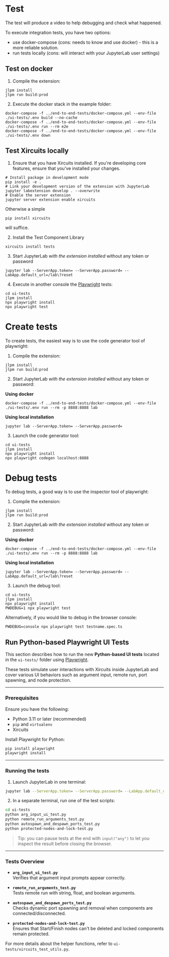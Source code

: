 # Test

The test will produce a video to help debugging and check what happened.

To execute integration tests, you have two options:

- use docker-compose (cons: needs to know and use docker) - this is a more reliable solution.
- run tests locally (cons: will interact with your JupyterLab user settings)

## Test on docker

1. Compile the extension:

```
jlpm install
jlpm run build:prod
```

2. Execute the docker stack in the example folder:

```
docker-compose -f ../end-to-end-tests/docker-compose.yml --env-file ./ui-tests/.env build --no-cache
docker-compose -f ../end-to-end-tests/docker-compose.yml --env-file ./ui-tests/.env run --rm e2e
docker-compose -f ../end-to-end-tests/docker-compose.yml --env-file ./ui-tests/.env down
```



## Test Xircuits locally

1. Ensure that you have Xircuits installed. If you're developing core features, ensure that you've installed your changes.

```
# Install package in development mode
pip install -e .
# Link your development version of the extension with JupyterLab
jupyter labextension develop . --overwrite
# Enable the server extension
jupyter server extension enable xircuits
```

Otherwise a simple 
```
pip install xircuits
```
will suffice. 

2. Install the Test Component Library

```
xircuits install tests
```

3. Start JupyterLab _with the extension installed_ without any token or password

```
jupyter lab --ServerApp.token= --ServerApp.password= --LabApp.default_url=/lab\?reset
```

4. Execute in another console the [Playwright](https://playwright.dev/docs/intro) tests:

```
cd ui-tests
jlpm install
npx playwright install
npx playwright test
```


# Create tests

To create tests, the easiest way is to use the code generator tool of playwright:

1. Compile the extension:

```
jlpm install
jlpm run build:prod
```

2. Start JupyterLab _with the extension installed_ without any token or password:

**Using docker**

```
docker-compose -f ../end-to-end-tests/docker-compose.yml --env-file ./ui-tests/.env run --rm -p 8888:8888 lab
```

**Using local installation**

```
jupyter lab --ServerApp.token= --ServerApp.password=
```

3. Launch the code generator tool:

```
cd ui-tests
jlpm install
npx playwright install
npx playwright codegen localhost:8888
```

# Debug tests

To debug tests, a good way is to use the inspector tool of playwright:

1. Compile the extension:

```
jlpm install
jlpm run build:prod
```

2. Start JupyterLab _with the extension installed_ without any token or password:

**Using docker**

```
docker-compose -f ../end-to-end-tests/docker-compose.yml --env-file ./ui-tests/.env run --rm -p 8888:8888 lab
```

**Using local installation**

```
jupyter lab --ServerApp.token= --ServerApp.password= --LabApp.default_url=/lab\?reset
```

3. Launch the debug tool:

```
cd ui-tests
jlpm install
npx playwright install
PWDEBUG=1 npx playwright test
```
Alternatively, if you would like to debug in the browser console:
```
PWDEBUG=console npx playwright test testname.spec.ts
```

## Run Python-based Playwright UI Tests

This section describes how to run the new **Python-based UI tests** located in the `ui-tests/` folder using [Playwright](https://playwright.dev/python).

These tests simulate user interactions with Xircuits inside JupyterLab and cover various UI behaviors such as argument input, remote run, port spawning, and node protection.

---

### Prerequisites

Ensure you have the following:

- Python 3.11 or later (recommended)
- `pip` and `virtualenv`
- Xircuits

Install Playwright for Python:

```bash
pip install playwright
playwright install
```

---

### Running the tests

1. Launch JupyterLab in one terminal:

```bash
jupyter lab --ServerApp.token= --ServerApp.password= --LabApp.default_url=/lab\?reset
```

2. In a separate terminal, run one of the test scripts:

```bash
cd ui-tests
python arg_input_ui_test.py
python remote_run_arguments_test.py
python autospawn_and_despawn_ports_test.py
python protected-nodes-and-lock-test.py
```

> Tip: you can pause tests at the end with `input("any")` to let you inspect the result before closing the browser.

---

### Tests Overview

- **`arg_input_ui_test.py`**  
  Verifies that argument input prompts appear correctly.

- **`remote_run_arguments_test.py`**  
  Tests remote run with string, float, and boolean arguments.

- **`autospawn_and_despawn_ports_test.py`**  
  Checks dynamic port spawning and removal when components are connected/disconnected.

- **`protected-nodes-and-lock-test.py`**  
  Ensures that Start/Finish nodes can't be deleted and locked components remain protected.

For more details about the helper functions, refer to `ui-tests/xircuits_test_utils.py`.
